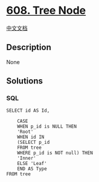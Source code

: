 # [608. Tree Node](https://leetcode.com/problems/tree-node)

[中文文档](/solution/0600-0699/0608.Tree%20Node/README.md)

## Description
None


## Solutions


<!-- tabs:start -->

### **SQL**

```
SELECT id AS Id,
        
    CASE
    WHEN p_id is NULL THEN
    'Root'
    WHEN id IN 
    (SELECT p_id
    FROM tree
    WHERE p_id is NOT null) THEN
    'Inner'
    ELSE 'Leaf'
    END AS Type
FROM tree
```

<!-- tabs:end -->
